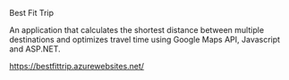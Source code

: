Best Fit Trip

An application that calculates the shortest distance between multiple destinations and optimizes travel time using Google Maps API, Javascript and ASP.NET.

https://bestfittrip.azurewebsites.net/
